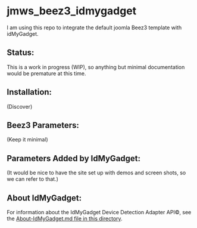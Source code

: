# jmws_beez3_idmygadget
I am using this repo to integrate the default joomla Beez3 template with idMyGadget.

## Status:
This is a work in progress (WIP), so anything but minimal documentation would be premature at this time.

## Installation:

(Discover)

## Beez3 Parameters:

(Keep it minimal)

## Parameters Added by IdMyGadget:

(It would be nice to have the site set up with demos and screen shots, so we can refer to that.)


## About IdMyGadget:

For information about the IdMyGadget Device Detection Adapter API&copy;, see the [About-IdMyGadget.md file in this directory](https://github.com/tomwhartung/jmws_beez3_idMyGadget/blob/master/ABOUT-IdMyGadget.md).

